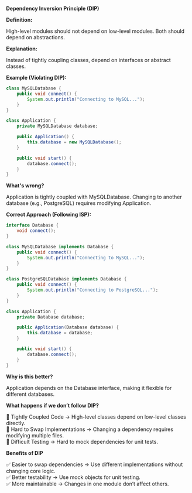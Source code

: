 **Dependency Inversion Principle (DIP)**

**Definition:**

High-level modules should not depend on low-level modules. Both should depend on abstractions.

**Explanation:**

Instead of tightly coupling classes, depend on interfaces or abstract classes.

**Example (Violating DIP):**

```java
class MySQLDatabase {
    public void connect() {
        System.out.println("Connecting to MySQL...");
    }
}

class Application {
    private MySQLDatabase database;

    public Application() {
        this.database = new MySQLDatabase();
    }

    public void start() {
        database.connect();
    }
}
```
**What's wrong?**

Application is tightly coupled with MySQLDatabase. Changing to another database (e.g., PostgreSQL) requires modifying Application.

**Correct Approach (Following ISP):**


```java
interface Database {
    void connect();
}

class MySQLDatabase implements Database {
    public void connect() {
        System.out.println("Connecting to MySQL...");
    }
}

class PostgreSQLDatabase implements Database {
    public void connect() {
        System.out.println("Connecting to PostgreSQL...");
    }
}

class Application {
    private Database database;

    public Application(Database database) {
        this.database = database;
    }

    public void start() {
        database.connect();
    }
}
```

**Why is this better?**

Application depends on the Database interface, making it flexible for different databases.


**What happens if we don’t follow DIP?**

🔴 Tightly Coupled Code → High-level classes depend on low-level classes directly.  
🔴 Hard to Swap Implementations → Changing a dependency requires modifying multiple files.  
🔴 Difficult Testing → Hard to mock dependencies for unit tests.  

**Benefits of DIP**

✅ Easier to swap dependencies → Use different implementations without changing core logic.  
✅ Better testability → Use mock objects for unit testing.  
✅ More maintainable → Changes in one module don’t affect others.  


